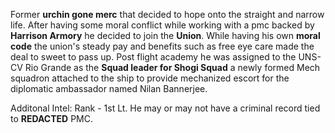 Former **urchin gone merc** that decided to hope onto the straight and narrow life. After having some moral conflict while working with a pmc backed by **Harrison Armory** he decided to join the **Union**. While having his own **moral code** the union's steady pay and benefits such as free eye care made the deal to sweet to pass up.
Post flight academy he was assigned to the UNS-CV Rio Grande as the **Squad leader for Shogi Squad** a newly formed Mech squadron attached to the ship to provide mechanized escort for the diplomatic ambassador named Nilan Bannerjee.

Additonal Intel:
Rank - 1st Lt.
He may or may not have a criminal record tied to **REDACTED** PMC.
